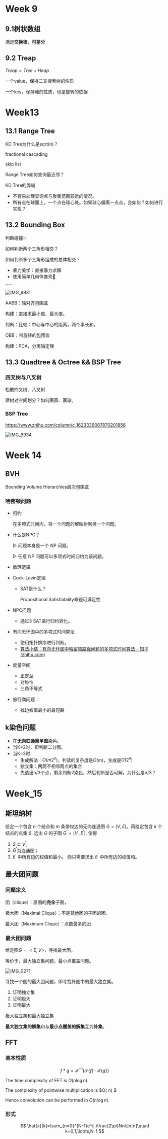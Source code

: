 

# Week 9

## 9.1树状数组

满足**交换律**，**可差分**



## 9.2 Treap

$Treap=Tree + Heap$

一个value，保持二叉搜索树的性质

一个key，保持堆的性质，也是旋转的依据





# Week13

## 13.1 Range Tree

KD Tree为什么是sqrt(n)？



fractional cascading



skip list



Range Tree如何查询最近邻？



KD Tree的弊端

* 不容易处理查询点与聚集范围较远的情况。
* 所有点在球面上，一个点在球心处。如果球心偏离一点点，会如何？如何进行实现？

## 13.2 Bounding Box

判断碰撞💥

如何判断两个三角形相交？



如何判断多个三角形组成的总体相交？

* 暴力美学：直接暴力求解
* 使用简单几何体套壳🐚

<img src="/var/folders/3y/vnhrl52j4jl21yyp04grbrtm0000gn/T/com.apple.useractivityd/shared-pasteboard/items/C4452462-E556-4E6A-80E8-148BB2FBDC23/IMG_9926.jpeg" alt="IMG_9926" style="zoom: 25%;" />



![IMG_9931](/var/folders/3y/vnhrl52j4jl21yyp04grbrtm0000gn/T/com.apple.useractivityd/shared-pasteboard/items/AC69E5F7-A646-42B0-8328-68FDC4E5D2BB/IMG_9931.jpeg)



AABB：轴对齐包围盒

构建：直接求最小值、最大值。

判断：比较：中心与中心的距离，两个半长和。

OBB：带旋转的包围盒

构建：PCA，分离轴定理



## 13.3 Quadtree & Octree && BSP Tree

### 四叉树与八叉树



松散四叉树、八叉树



建树对空间划分？如何画圆、画球。

### BSP Tree

https://www.zhihu.com/column/c_1623336087870201856

![IMG_9934](/var/folders/3y/vnhrl52j4jl21yyp04grbrtm0000gn/T/com.apple.useractivityd/shared-pasteboard/items/368F4331-9165-4E82-BCF6-BCA4033A06A5/IMG_9934.jpeg)

# Week 14

## BVH

Bounding Volume Hierarchies层次包围盒



### 哈密顿问题

* 归约

  在多项式时间内，将一个问题的解映射到另一个问题。

* 什么是NPC？

  ▷ 问题本身是一个 NP 问题。

  ▷ 任意 NP 问题可以多项式时间归约为该问题。

* 数理逻辑

* Cook-Levin定理

  * SAT是什么？

    Propositional Satisfiability命题可满足性

* NPC问题

  * 通过3 SAT进行归约转化。

* 有向无环图中的多项式时间算法

  * 使用拓扑排序进行判断。
  * [算法小结：有向无环图中哈密顿路径问题的多项式时间算法 - 知乎 (zhihu.com)](https://zhuanlan.zhihu.com/p/343033399)

* 度量空间

  * 正定型
  * 对称性
  * 三角不等式

* 旅行商问题：

  * 找边权值最小的最短路

## k染色问题

* 在**无向联通简单图**染色。
* 当K=2时，即判断二分图。
* 当K=3时
  * 生成解法：$O(m2^n)$，判读的复杂度是$O(m)$，生成是$O(2^n)$
  * 独立集：两两不相邻两点的集合
  * 先选出n/3个点，剩余判断2染色，然后判断是否可解。为什么是n/3？

# Week_15

## 斯坦纳树

给定一个包含 $n$ 个结点和 $m$ 条带权边的无向连通图 $G=(V,E)$。再给定包含 $k$ 个结点的点集 $S$, 选出 $G$ 的子图 $G^{\prime}=(V^{\prime},E^{\prime})$, 使得

1. $S\subseteq V^{\prime};$
2. $G^{\prime}$为连通图；
3.  $E^{\prime}$ 中所有边的权值和最小。
    你只需要求出 $E^{\prime}$ 中所有边的权值和。

## 最大团问题

### 问题定义

团（clique）：原图的**完全**子图，

极大团（Maximal Clique）：不是其他团的子团的团。

最大团（Maximum Clique）：点数最多的团

### 最大团问题

给定图$G=<E,V>$，寻找最大团。

等价于，最大独立集问题，最小点覆盖问题。

![IMG_0271](翻转课堂.assets/IMG_0271.jpeg)

寻找一个图的最大团问题，即寻找补图中的最大独立集。

1. 证明独立集
2. 证明极大
3. 证明最大

极大独立集和最大独立集

**最大独立集的解集**和与**最小点覆盖的解集**互为**补集**。

## FFT

### 基本性质

$$
f*g=\mathcal{F}^{-1}\{\mathcal{F}\{f\}\cdot\mathcal{F}\{g\}\}
$$

The time complexity of FFT is $O(n\log n)$.

The complexity of pointwise multiplication is $O( n) $

Hence convolution can be performed in $O( n\log n) .$



### 形式

$$
\hat{x}[k]=\sum_{n=0}^{N-1}e^{-i\frac{2\pi}Nnk}x[n]\quad k=0,1,\ldots,N-1
$$

